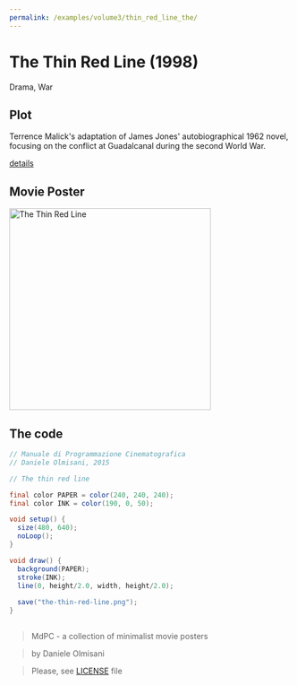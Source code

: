 ```yaml
---
permalink: /examples/volume3/thin_red_line_the/
---
```

# The Thin Red Line (1998)

Drama, War

## Plot
Terrence Malick's adaptation of James Jones' autobiographical 1962 novel, focusing on the conflict at Guadalcanal during the second World War.

[details](https://www.imdb.com/title/tt0120863/)

## Movie Poster
<img src="the-thin-red-line.png"  width="360px" title="The Thin Red Line">


## The code
```java
// Manuale di Programmazione Cinematografica
// Daniele Olmisani, 2015

// The thin red line

final color PAPER = color(240, 240, 240);
final color INK = color(190, 0, 50);

void setup() {
  size(480, 640);
  noLoop();
}

void draw() {
  background(PAPER);
  stroke(INK);
  line(0, height/2.0, width, height/2.0);
  
  save("the-thin-red-line.png");
}
  
```

> MdPC - a collection of minimalist movie posters

> by Daniele Olmisani

> Please, see [LICENSE](../../../LICENSE) file
